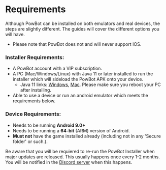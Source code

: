 # Requirements

Although PowBot can be installed on both emulators and real devices, the steps are slightly different. The guides will cover the different options you will have.

* Please note that PowBot does not and will never support IOS. 


### Installer Requirements:

* A PowBot account with a VIP subscription.
* A PC (Mac/Windows/Linux) with Java 11 or later installed to run the installer which will sideload the PowBot APK onto your device.
    * Java 11 links: [Windows](https://github.com/adoptium/temurin11-binaries/releases/download/jdk-11.0.25%2B9/OpenJDK11U-jre_x64_windows_hotspot_11.0.25_9.msi), [Mac](https://github.com/adoptium/temurin11-binaries/releases/download/jdk-11.0.25%2B9/OpenJDK11U-jre_x64_mac_hotspot_11.0.25_9.pkg). Please make sure you reboot your PC after installing.
* Able to use a device or run an android emulator which meets the requirements below.

### Device Requirements:

* Needs to be running **Android 9.0+**
* Needs to be running a **64-bit** (ARM) version of Android.
* **Must not** have the game installed already (including not in any 'Secure folder' or such.).

Be aware that you will be requiered to re-run the PowBot Installer when major updates are released. This usually happens once every 1-2 months. You will be notified in the [Discord server](https://discord.gg/Y8TGmMh47r) when this happens.
